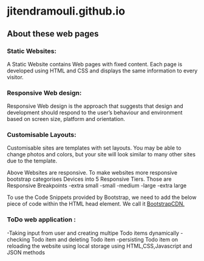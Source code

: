 # jitendramouli.github.io
## About these web pages

 ### Static Websites:
 
A Static Website contains Web pages with fixed content. Each page is developed using HTML and CSS and displays the same information to every visitor.

### Responsive Web design:

Responsive Web design is the approach that suggests that design and development should respond to the user’s behaviour and environment based on screen size, platform and orientation.

### Customisable Layouts:

Customisable sites are templates with set layouts. You may be able to change photos and colors, but your site will look similar to many other sites due to the template.

Above Websites are responsive. To make websites more responsive bootstrap categorises Devices into 5 Responsive Tiers. Those are Responsive Breakpoints
-extra small
-small
-medium
-large
-extra large

To use the Code Snippets provided by Bootstrap, we need to add the below piece of code within the HTML head element. We call it [BootstrapCDN.](https://getbootstrap.com/docs/4.0/getting-started/introduction/)
### ToDo web application :

-Taking input from user and creating multipe Todo items dynamically
-checking Todo item and deleting Todo item
-persisting Todo item on reloading the website using local storage
using HTML,CSS,Javascript and JSON methods






